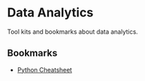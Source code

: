 # Data Analytics

Tool kits and bookmarks about data analytics.

## Bookmarks

- [Python Cheatsheet](https://www.pythoncheatsheet.org)